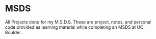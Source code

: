 # MSDS
All Projects done for my M.S.D.S.
These are project, notes, and personal code provided as learning material while completing an MSDS at UC Boulder.
